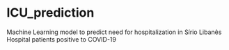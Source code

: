# ICU_prediction
Machine Learning model to predict need for hospitalization in Sírio Libanês Hospital patients positive to COVID-19
